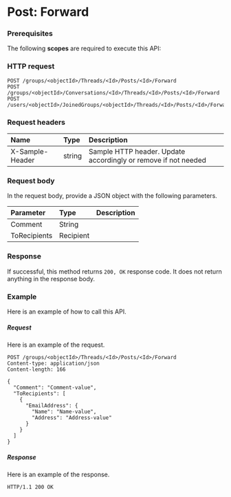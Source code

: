 # Post: Forward


### Prerequisites
The following **scopes** are required to execute this API: 
### HTTP request
<!-- { "blockType": "ignored" } -->
```http
POST /groups/<objectId>/Threads/<Id>/Posts/<Id>/Forward
POST /groups/<objectId>/Conversations/<Id>/Threads/<Id>/Posts/<Id>/Forward
POST /users/<objectId>/JoinedGroups/<objectId>/Threads/<Id>/Posts/<Id>/Forward

```
### Request headers
| Name       | Type | Description|
|:---------------|:--------|:----------|
| X-Sample-Header  | string  | Sample HTTP header. Update accordingly or remove if not needed|

### Request body
In the request body, provide a JSON object with the following parameters.

| Parameter	   | Type	|Description|
|:---------------|:--------|:----------|
|Comment|String||
|ToRecipients|Recipient||

### Response
If successful, this method returns `200, OK` response code. It does not return anything in the response body.

### Example
Here is an example of how to call this API.
##### Request
Here is an example of the request.
<!-- {
  "blockType": "request",
  "name": "post_forward"
}-->
```http
POST /groups/<objectId>/Threads/<Id>/Posts/<Id>/Forward
Content-type: application/json
Content-length: 166

{
  "Comment": "Comment-value",
  "ToRecipients": [
    {
      "EmailAddress": {
        "Name": "Name-value",
        "Address": "Address-value"
      }
    }
  ]
}
```

##### Response
Here is an example of the response.
<!-- {
  "blockType": "response",
  "truncated": false,
  "@odata.type": "microsoft.graph.none"
} -->
```http
HTTP/1.1 200 OK
```

<!-- uuid: 65d05c45-498d-4e72-8537-ee26fdcb242b
2015-10-19 09:46:35 UTC -->
<!-- {
  "type": "#page.annotation",
  "description": "Post: Forward",
  "keywords": "",
  "section": "documentation",
  "tocPath": ""
}-->